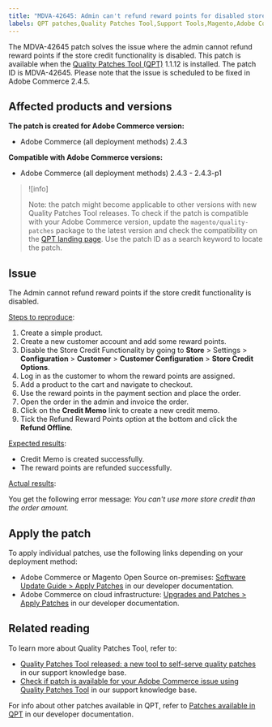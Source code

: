 ```yaml
---
title: "MDVA-42645: Admin can't refund reward points for disabled store credit"
labels: QPT patches,Quality Patches Tool,Support Tools,Magento,Adobe Commerce,cloud infrastructure,on-premises,QPT 1.1.12,2.4.3,2.4.3-p1,refund,reward points,store credit
---
```


The MDVA-42645 patch solves the issue where the admin cannot refund reward points if the store credit functionality is disabled. This patch is available when the [Quality Patches Tool (QPT)](https://support.magento.com/hc/en-us/articles/360047139492) 1.1.12 is installed. The patch ID is MDVA-42645. Please note that the issue is scheduled to be fixed in Adobe Commerce 2.4.5.

## Affected products and versions

**The patch is created for Adobe Commerce version:**

* Adobe Commerce (all deployment methods) 2.4.3

**Compatible with Adobe Commerce versions:**

* Adobe Commerce (all deployment methods) 2.4.3 - 2.4.3-p1

>![info]
>
>Note: the patch might become applicable to other versions with new Quality Patches Tool releases. To check if the patch is compatible with your Adobe Commerce version, update the `magento/quality-patches` package to the latest version and check the compatibility on the [QPT landing page](https://devdocs.magento.com/quality-patches/tool.html#patch-grid). Use the patch ID as a search keyword to locate the patch.

## Issue

The Admin cannot refund reward points if the store credit functionality is disabled.

<ins>Steps to reproduce</ins>:

1. Create a simple product.
1. Create a new customer account and add some reward points.
1. Disable the Store Credit Functionality by going to **Store** > Settings > **Configuration** > **Customer** > **Customer Configuration** > **Store Credit Options**.
1. Log in as the customer to whom the reward points are assigned.
1. Add a product to the cart and navigate to checkout.
1. Use the reward points in the payment section and place the order.
1. Open the order in the admin and invoice the order.
1. Click on the **Credit Memo** link to create a new credit memo.
1. Tick the Refund Reward Points option at the bottom and click the **Refund Offline**.

<ins>Expected results</ins>:

* Credit Memo is created successfully.
* The reward points are refunded successfully.

<ins>Actual results</ins>:

You get the following error message: *You can't use more store credit than the order amount.*

## Apply the patch

To apply individual patches, use the following links depending on your deployment method:

* Adobe Commerce or Magento Open Source on-premises: [Software Update Guide > Apply Patches](https://devdocs.magento.com/guides/v2.4/comp-mgr/patching/mqp.html) in our developer documentation.
* Adobe Commerce on cloud infrastructure: [Upgrades and Patches > Apply Patches](https://devdocs.magento.com/cloud/project/project-patch.html) in our developer documentation.

## Related reading

To learn more about Quality Patches Tool, refer to:

* [Quality Patches Tool released: a new tool to self-serve quality patches](https://support.magento.com/hc/en-us/articles/360047139492) in our support knowledge base.
* [Check if patch is available for your Adobe Commerce issue using Quality Patches Tool](https://support.magento.com/hc/en-us/articles/360047125252) in our support knowledge base.

For info about other patches available in QPT, refer to [Patches available in QPT](https://devdocs.magento.com/quality-patches/tool.html#patch-grid) in our developer documentation.
